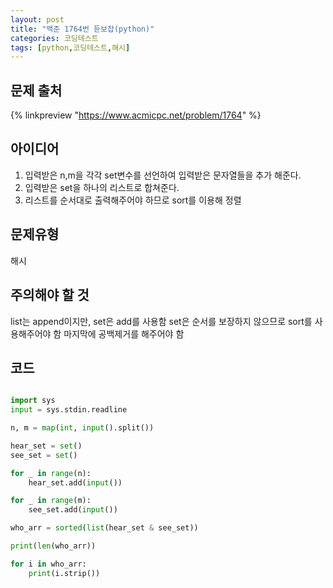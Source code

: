 ```yaml
---
layout: post
title: "백준 1764번 듣보잡(python)"
categories: 코딩테스트
tags: [python,코딩테스트,해시]
---
```


## 문제 출처
{% linkpreview "https://www.acmicpc.net/problem/1764" %}


## 아이디어
1. 입력받은 n,m을 각각 set변수를 선언하여 입력받은 문자열들을 추가 해준다.
2. 입력받은 set을 하나의 리스트로 합쳐준다.
3. 리스트를 순서대로 출력해주어야 하므로 sort를 이용해 정렬

## 문제유형
해시

## 주의해야 할 것
list는 append이지만, set은 add를 사용함
set은 순서를 보장하지 않으므로 sort를 사용해주어야 함
마지막에 공백제거를 해주어야 함

## 코드
```python

import sys
input = sys.stdin.readline

n, m = map(int, input().split())

hear_set = set()
see_set = set()

for _ in range(n):
    hear_set.add(input())

for _ in range(m):
    see_set.add(input())

who_arr = sorted(list(hear_set & see_set))

print(len(who_arr))

for i in who_arr:
    print(i.strip())
    
```
